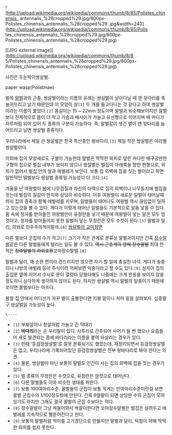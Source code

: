 ![http://upload.wikimedia.org/wikipedia/commons/thumb/8/85/Polistes_chinensis_
antennalis_%28cropped%29.jpg/800px-Polistes_chinensis_antennalis_%28cropped%29
.jpg&width=240](http://upload.wikimedia.org/wikipedia/commons/thumb/8/85/Polis
tes_chinensis_antennalis_%28cropped%29.jpg/800px-
Polistes_chinensis_antennalis_%28cropped%29.jpg)

[[JPG external image]](http://upload.wikimedia.org/wikipedia/commons/thumb/8/8
5/Polistes_chinensis_antennalis_%28cropped%29.jpg/800px-
Polistes_chinensis_antennalis_%28cropped%29.jpg)

  
사진은 두눈박이쌍살벌.

paper wasp(Polistinae)

벌목 [말벌](%EB%A7%90%EB%B2%8C.md)과의 곤충. 쌍살벌이라는 이름의 유래는 쌍살벌이 날아다닐 때 맨 뒷다리를 축
늘어뜨리고 날기 때문인데 이 모양이 살`[1]` 두 개를 들고다니는 것 같다고 하여 쌍살벌이라는 이름이 붙었다.`[2]` 몸길이는 15 ~
22mm 정도이며 말벌과 비슷해보이지만 말벌보다 전체적으로 몸이 더 작고 가슴과 배사이가 가늘고 유선형으로 이어지며 배 마디가 자루처럼 되어
있어 두 종류의 구분이 가능하다. 즉, 말벌같이 생긴 벌이 맨 뒷다리를 늘어뜨리고 날면 쌍살벌 종류이다.

우리나라에서 제일 큰 쌍살벌은 한국 특산종인 왕바다리,`[3]` 제일 작은 쌍살벌은 어리별쌍살벌이다.

이외에 집의 모양새로도 구별이 가능한데 말벌은 딱딱한 외피로 덮힌 커다란 배구공만한 구형의 집으로 벌집 내부가 보이지 않으나 쌍살벌은 벌집이
아래쪽을 향한 편형으로, 외피가 없어서 벌집 안의 알과 애벌레가 보인다. 보통 집 외벽에 집을 짓는 벌이라고 하면 일반적인 말벌보다 쌍살벌
종류일 가능성이 더 크다.`[4]`

겨울을 난 여왕벌이 봄에 나무껍질과 자신의 타액으로 집의 외벽이나 나무둥지에 벌집을 짓는데 벌집의 질감이 한지와 상당히 비슷하다. 이후
여왕벌이 새로운 일벌이 태어날때까지 집의 증축과 함께 애벌레를 키우며, 일벌들이 태어나도 여왕벌 역시 끊임없이 일하고 있는것을 볼 수 있다.
게다가 이렇게 태어난 일벌들도 기본적으로 알을 낳을 수 있다. 몸 속에 정자를 받아들인 여왕벌만이 유정란을 낳기 때문에 여왕벌이 낳는 알은
모두 암컷이고, 정자를 받아들이지 못한 일벌이 낳는 무정란은 모두 수컷이 된다.`[5]` 꿀벌과 달리, 의외로 민주주의적이랄까.`[6]`
[쌍살벌의 교미장면](http://www.sebong.co.kr/attach/1/1219503154.jpg)

다른 벌보다 군집의 수가 적고`[7]` 크기가 작은 관계로 분류상 말벌과이지만 간혹
[장수말벌](%EC%9E%A5%EC%88%98%EB%A7%90%EB%B2%8C.md)같은 다른 말벌들에게 털리는 일도 볼 수 있다.
<del>역시 곤충계의 깡패 장수말벌</del> 최대 천적은 <del>장수말벌의 하위호환</del>꼬마장수말벌.`[8]`

말벌과 달리, 꽤 순한 편이라 건드리지만 않으면 자기 할 일에 충실한 녀석. 게다가 송충이나 나방의 애벌레 등이 주식이라 어찌보면 익충이라고
할 수도 있다.`[9]` 심지어 집의 출입문 옆에 지어서 수시로 문이 열렸다 닫혔다해도 나중에는 크게 반응을 보이지 않을 정도이니 심각하게
생각하지 않아도 된다. 하지만 쌍살벌 역시 말벌의 일종이기 때문에 쏘이면 꿀벌보다는 아프다.

봄철 집 안에서 어디선가 자꾸 벌이 출몰한다면 지붕 밑이나 처마 밑을 살펴보자. 십중팔구 쌍살벌일 가능성이 높다.

`\----`

  * `[1]` 부채살이나 창살처럼 가늘고 긴 막대기
  * `[2]` **바다리**라는 순 우리말이 있다. 사투리로 간주되어 사어가 될 뻔 했으나 요즘들어 새로 발견되는 종에 바다리라는 이름을 붙여 되살리는 경우가 있다.
  * `[3]` 한때 '등검정쌍살벌'로 잘못 분류되기도 했었는데, 재정리되면서 등검정쌍살벌은 없고, 우리나라에 기록되어있던 등검정쌍살벌은 전부 왕바다리로 봐야 한다는 의견.
  * `[4]` 물론, 쌍살벌이 아닌 보통의 말벌도 인간이 사는 집의 외벽에 집을 짓는 경우가 있다.
  * `[5]` 벌 종류의 무정란은 수컷으로, 유정란은 암컷으로 태어난다.
  * `[6]` 다른 말벌들도 이와 비슷한 생태를 취한다.
  * `[7]` 보통 100여마리수준. 꿀벌들의 군집이 보통 적게는 만여마리수준이란걸 보면 꿀벌 군집수의 1/100정도밖에 안된다. 간혹 9월말이 되면 상당한 수의 군집이 모여있기도 하지만 그래도 결국 꿀벌의 군집 수보다는 적다.
  * `[8]` 장수말벌이 그냥 쳐들어와서 싹쓸이한다면 꼬마장수말벌은 벌집은 살려두고 애벌레를 지속적으로 삥뜯어간다고 한다.
  * `[9]` 보통의 말벌처럼 먹이를 고기경단으로 만들지만 말벌과 달리, 턱힘이 약해 딱딱한 외피를 씹지 못한다.

